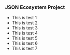 ### JSON Ecosystem Project
- This is test 1 
- This is test 2
- This is test 3
- This is test 4
- This is test 5
- This is test 6
- This is test 7
